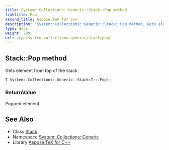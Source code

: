 ```yaml
---
title: System::Collections::Generic::Stack::Pop method
linktitle: Pop
second_title: Aspose.TeX for C++
description: 'System::Collections::Generic::Stack::Pop method. Gets element from top of the stack in C++.'
type: docs
weight: 700
url: /cpp/system.collections.generic/stack/pop/
---
```

## Stack::Pop method


Gets element from top of the stack.

```cpp
T System::Collections::Generic::Stack<T>::Pop()
```


### ReturnValue

Popped element.

## See Also

* Class [Stack](../)
* Namespace [System::Collections::Generic](../../)
* Library [Aspose.TeX for C++](../../../)
